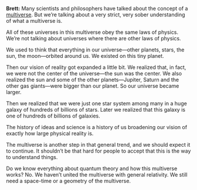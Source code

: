 


**Brett:** Many scientists and philosophers have talked about the concept of a [multiverse](https://en.wikipedia.org/wiki/Multiverse#:~:text=The%20multiverse%20is%20a%20hypothetical,and%20constants%20that%20describe%20them.). But we’re talking about a very strict, very sober understanding of what a multiverse is. 

All of these universes in this multiverse obey the same laws of physics. We’re not talking about universes where there are other laws of physics.

We used to think that everything in our universe—other planets, stars, the sun, the moon—orbited around us. We existed on this tiny planet.

Then our vision of reality got expanded a little bit. We realized that, in fact, we were not the center of the universe—the sun was the center. We also realized the sun and some of the other planets—Jupiter, Saturn and the other gas giants—were bigger than our planet. So our universe became larger.

Then we realized that we were just one star system among many in a huge galaxy of hundreds of billions of stars. Later we realized that this galaxy is one of hundreds of billions of galaxies.

The history of ideas and science is a history of us broadening our vision of exactly how large physical reality is.

The multiverse is another step in that general trend, and we should expect it to continue. It shouldn’t be that hard for people to accept that this is the way to understand things.

Do we know everything about quantum theory and how this multiverse works? No. We haven’t united the multiverse with general relativity. We still need a space-time or a geometry of the multiverse.